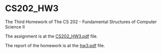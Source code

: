 # CS202_HW3
The Third Homework of The CS 202 - Fundamental Structures of Computer Science II

The assignment is at the [CS202_HW3.pdf](CS202_HW3.pdf) file.

The report of the homework is at the [hw3.pdf](hw3.pdf) file.
